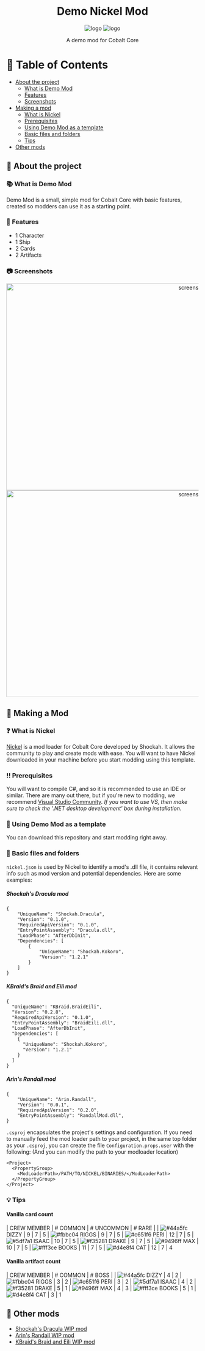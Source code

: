 <!--
This README was made using Louis3797's awesome-readme-template
-->
<div align="center">
  <h1>Demo Nickel Mod</h1>
  <img src="assets/characters/demomod_character_neutral_0.png" alt="logo" width="auto" height="auto" />
  <img src="assets/characters/demomod_character_squint_0.png" alt="logo" width="auto" height="auto" />
  <p>
    A demo mod for Cobalt Core 
  </p>
</div>


<!-- Table of Contents -->
# :notebook_with_decorative_cover: Table of Contents

- [About the project](#star2-about-the-demo-mod)
  * [What is Demo Mod](#books-what-is-demo-mod)
  * [Features](#dart-features)
  * [Screenshots](#camera-screenshots)
- [Making a mod](#running-getting-started)
  * [What is Nickel](#question-what-is-nickel)
  * [Prerequisites](#bangbang-prerequisites)
  * [Using Demo Mod as a template](#eyes-using-demo-mod-as-a-template)
  * [Basic files and folders](#file-folder-basic-files-and-foldes)
  * [Tips](#bulb-tips)
- [Other mods](gem-other-mods)


<!-- About -->
## :star2: About the project


<!-- What is Demo Mod -->
### :books: What is Demo Mod
Demo Mod is a small, simple mod for Cobalt Core with basic features, created so modders can use it as a starting point.


<!-- Features -->
### :dart: Features

- 1 Character
- 1 Ship
- 2 Cards
- 2 Artifacts


<!-- Screenshots -->
### :camera: Screenshots

<div align="center"> 
  <img src="assets/screenshots/newrunoptions.png" alt="screenshot" width="960" height="540" />
  <img src="assets/screenshots/cardexample.png" alt="screenshot" width="960" height="540" />
</div>


<!-- Making a Mod -->
## 	:wrench: Making a Mod


<!-- What is Nickel -->
### :question: What is Nickel
[Nickel](https://github.com/Shockah/Nickel/releases) is a mod loader for Cobalt Core developed by Shockah.
It allows the community to play and create mods with ease.
You will want to have Nickel downloaded in your machine before you start modding using this template.


<!-- Prerequisites -->
### :bangbang: Prerequisites
You will want to compile C#, and so it is recommended to use an IDE or similar.
There are many out there, but if you're new to modding, we recommend [Visual Studio Community](https://visualstudio.microsoft.com/vs/getting-started/).
_If you want to use VS, then make sure to check the '.NET desktop development' box during installation._


<!-- Using Demo Mod as a template-->
### :eyes: Using Demo Mod as a template
You can download this repository and start modding right away.


<!-- Basic files and folders -->
### :file_folder: Basic files and folders
`nickel.json` is used by Nickel to identify a mod's .dll file, it contains relevant info such as mod version and potential dependencies.
Here are some examples:
##### Shockah's Dracula mod
```
{
    "UniqueName": "Shockah.Dracula",
    "Version": "0.1.0",
    "RequiredApiVersion": "0.1.0",
    "EntryPointAssembly": "Dracula.dll",
    "LoadPhase": "AfterDbInit",
    "Dependencies": [
        {
            "UniqueName": "Shockah.Kokoro",
            "Version": "1.2.1"
        }
    ]
}
```
##### KBraid's Braid and Eili mod
```
{
  "UniqueName": "KBraid.BraidEili",
  "Version": "0.2.8",
  "RequiredApiVersion": "0.1.0",
  "EntryPointAssembly": "BraidEili.dll",
  "LoadPhase": "AfterDbInit",
  "Dependencies": [
    {
      "UniqueName": "Shockah.Kokoro",
      "Version": "1.2.1"
    }
  ]
}
```
##### Arin's Randall mod
```
{
    "UniqueName": "Arin.Randall",
    "Version": "0.0.1",
    "RequiredApiVersion": "0.2.0",
    "EntryPointAssembly": "RandallMod.dll",
}
```
`.csproj` encapsulates the project's settings and configuration.
If you need to manually feed the mod loader path to your project, ìn the same top folder as your `.csproj`, you can create the file `Configuration.props.user` with the following: (And you can modify the path to your modloader location)
```
<Project>
  <PropertyGroup>
    <ModLoaderPath>/PATH/TO/NICKEL/BINARIES/</ModLoaderPath>
  </PropertyGroup>
</Project>
```


<!-- Tips -->
### :bulb: Tips
#### Vanilla card count

| CREW MEMBER | # COMMON | # UNCOMMON | # RARE
|
| ![#44a5fc](https://via.placeholder.com/10/44a5fc?text=+) DIZZY | 9 | 7 | 5
| ![#fbbc04](https://via.placeholder.com/10/fbbc04?text=+) RIGGS | 9 | 7 | 5
| ![#c651f6](https://via.placeholder.com/10/c651f6?text=+) PERI | 12 | 7 | 5
| ![#5df7a1](https://via.placeholder.com/10/5df7a1?text=+) ISAAC | 10 | 7 | 5
| ![#f35281](https://via.placeholder.com/10/f35281?text=+) DRAKE | 9 | 7 | 5
| ![#9496ff](https://via.placeholder.com/10/9496ff?text=+) MAX | 10 | 7 | 5
| ![#fff3ce](https://via.placeholder.com/10/fff3ce?text=+) BOOKS | 11 | 7 | 5 
| ![#d4e8f4](https://via.placeholder.com/10/d4e8f4?text=+) CAT | 12 | 7 | 4 

#### Vanilla artifact count

| CREW MEMBER | # COMMON | # BOSS
|
| ![#44a5fc](https://via.placeholder.com/10/44a5fc?text=+) DIZZY | 4 | 2
| ![#fbbc04](https://via.placeholder.com/10/fbbc04?text=+) RIGGS | 3 | 2
| ![#c651f6](https://via.placeholder.com/10/c651f6?text=+) PERI | 3 | 2
| ![#5df7a1](https://via.placeholder.com/10/5df7a1?text=+) ISAAC | 4 | 2
| ![#f35281](https://via.placeholder.com/10/f35281?text=+) DRAKE | 5 | 1
| ![#9496ff](https://via.placeholder.com/10/9496ff?text=+) MAX | 4 | 3
| ![#fff3ce](https://via.placeholder.com/10/fff3ce?text=+) BOOKS | 5 | 1
| ![#d4e8f4](https://via.placeholder.com/10/d4e8f4?text=+) CAT | 3 | 1

<!-- Other mods -->
## :gem: Other mods
- [Shockah's Dracula WIP mod](https://github.com/Shockah/Cobalt-Core-Mods/tree/dev/dracula)
- [Arin's Randall WIP mod](https://github.com/UnicornArin/CobaltCoreRandall)
- [KBraid's Braid and Eili WIP mod](https://github.com/KBraid/cobalt-core-mods)